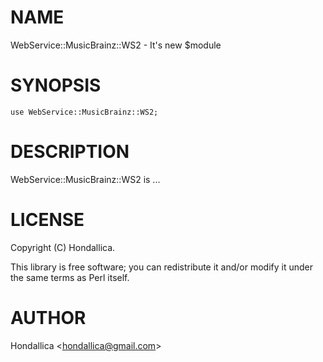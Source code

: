 # NAME

WebService::MusicBrainz::WS2 - It's new $module

# SYNOPSIS

    use WebService::MusicBrainz::WS2;

# DESCRIPTION

WebService::MusicBrainz::WS2 is ...

# LICENSE

Copyright (C) Hondallica.

This library is free software; you can redistribute it and/or modify
it under the same terms as Perl itself.

# AUTHOR

Hondallica &lt;hondallica@gmail.com>
